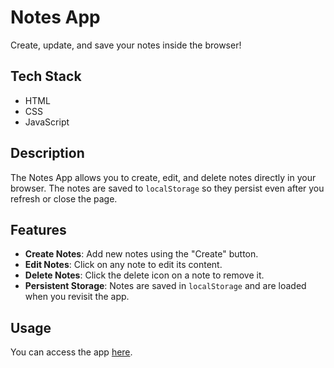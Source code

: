 # Notes App

Create, update, and save your notes inside the browser!

## Tech Stack
- HTML
- CSS
- JavaScript

## Description
The Notes App allows you to create, edit, and delete notes directly in your browser. The notes are saved to `localStorage` so they persist even after you refresh or close the page.

## Features
- **Create Notes**: Add new notes using the "Create" button.
- **Edit Notes**: Click on any note to edit its content.
- **Delete Notes**: Click the delete icon on a note to remove it.
- **Persistent Storage**: Notes are saved in `localStorage` and are loaded when you revisit the app.

## Usage
You can access the app [here](https://timaantonuk.github.io/notes-app/).
